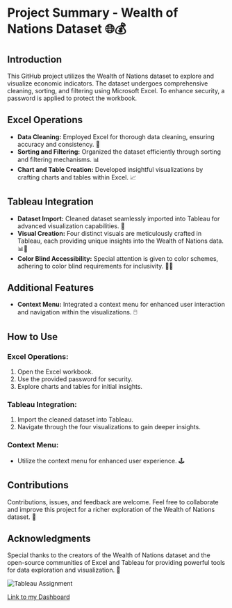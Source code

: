 # Project Summary - Wealth of Nations Dataset 🌐💰

## Introduction
This GitHub project utilizes the Wealth of Nations dataset to explore and visualize economic indicators. The dataset undergoes comprehensive cleaning, sorting, and filtering using Microsoft Excel. To enhance security, a password is applied to protect the workbook.

## Excel Operations
- **Data Cleaning:** Employed Excel for thorough data cleaning, ensuring accuracy and consistency. 🧹
- **Sorting and Filtering:** Organized the dataset efficiently through sorting and filtering mechanisms. 📊
- **Chart and Table Creation:** Developed insightful visualizations by crafting charts and tables within Excel. 📈

## Tableau Integration
- **Dataset Import:** Cleaned dataset seamlessly imported into Tableau for advanced visualization capabilities. 🔄
- **Visual Creation:** Four distinct visuals are meticulously crafted in Tableau, each providing unique insights into the Wealth of Nations data. 📊🎨
- **Color Blind Accessibility:** Special attention is given to color schemes, adhering to color blind requirements for inclusivity. 🌈👀

## Additional Features
- **Context Menu:** Integrated a context menu for enhanced user interaction and navigation within the visualizations. 🖱️

## How to Use
### Excel Operations:
1. Open the Excel workbook.
2. Use the provided password for security.
3. Explore charts and tables for initial insights.

### Tableau Integration:
1. Import the cleaned dataset into Tableau.
2. Navigate through the four visualizations to gain deeper insights.

### Context Menu:
- Utilize the context menu for enhanced user experience. 🕹️

## Contributions
Contributions, issues, and feedback are welcome. Feel free to collaborate and improve this project for a richer exploration of the Wealth of Nations dataset. 🤝

## Acknowledgments
Special thanks to the creators of the Wealth of Nations dataset and the open-source communities of Excel and Tableau for providing powerful tools for data exploration and visualization. 🙌

 ![Tableau Assignment](https://github.com/kalinka321/Excel-and-Tableau-Assignment-1/assets/29489913/293d0518-8611-48e0-9c66-b079ff7eae28)
        

[Link to my Dashboard](https://public.tableau.com/views/WealthofNationsAssignment/WealthofNations-TOP20?:language=en-US&:display_count=n&:origin=viz_share_link)

